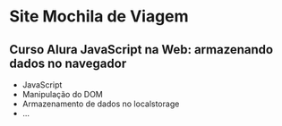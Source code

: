 # Site Mochila de Viagem
## Curso Alura JavaScript na Web: armazenando dados no navegador

- JavaScript
- Manipulação do DOM
- Armazenamento de dados no localstorage
- ...
